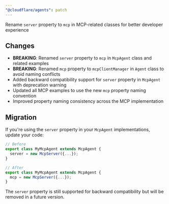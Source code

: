 ```yaml
---
"@cloudflare/agents": patch
---
```


Rename `server` property to `mcp` in MCP-related classes for better developer experience

## Changes

- **BREAKING**: Renamed `server` property to `mcp` in `McpAgent` class and related examples
- **BREAKING**: Renamed `mcp` property to `mcpClientManager` in `Agent` class to avoid naming conflicts
- Added backward compatibility support for `server` property in `McpAgent` with deprecation warning
- Updated all MCP examples to use the new `mcp` property naming convention
- Improved property naming consistency across the MCP implementation

## Migration

If you're using the `server` property in your `McpAgent` implementations, update your code:

```ts
// Before
export class MyMcpAgent extends McpAgent {
  server = new McpServer({...});
}

// After
export class MyMcpAgent extends McpAgent {
  mcp = new McpServer({...});
}
```

The `server` property is still supported for backward compatibility but will be removed in a future version.
